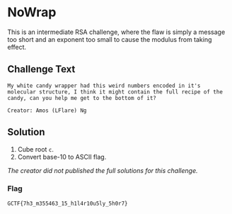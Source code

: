 # NoWrap
This is an intermediate RSA challenge, where the flaw is simply a message too short and an exponent too small to cause the modulus from taking effect.

## Challenge Text
```
My white candy wrapper had this weird numbers encoded in it's molecular structure, I think it might contain the full recipe of the candy, can you help me get to the bottom of it?

Creator: Amos (LFlare) Ng
```

## Solution
1. Cube root `c`.
2. Convert base-10 to ASCII flag.

<i>The creator did not published the full solutions for this challenge.</i>

### Flag
`GCTF{7h3_m355463_15_h1l4r10u5ly_5h0r7}`
